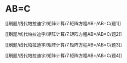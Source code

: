 # AB=C

[[刷题/线代帕拉迪宇/矩阵计算/7.矩阵方程AB=/AB=C/题1]]

[[刷题/线代帕拉迪宇/矩阵计算/7.矩阵方程AB=/AB=C/题2]]

[[刷题/线代帕拉迪宇/矩阵计算/7.矩阵方程AB=/AB=C/题3]]

[[刷题/线代帕拉迪宇/矩阵计算/7.矩阵方程AB=/AB=C/题4]]